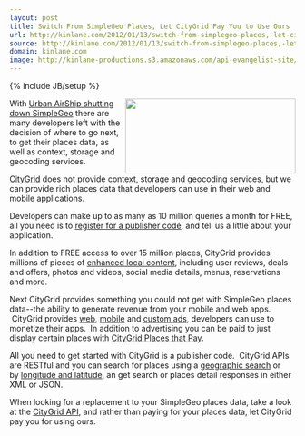 ```yaml
---
layout: post
title: Switch From SimpleGeo Places, Let CityGrid Pay You to Use Ours
url: http://kinlane.com/2012/01/13/switch-from-simplegeo-places,-let-citygrid-pay-you-to-use-ours/
source: http://kinlane.com/2012/01/13/switch-from-simplegeo-places,-let-citygrid-pay-you-to-use-ours/
domain: kinlane.com
image: http://kinlane-productions.s3.amazonaws.com/api-evangelist-site/blog/simplegeo-to-citygrid.png
---
```

{% include JB/setup %}<p><!DOCTYPE html PUBLIC "-//W3C//DTD XHTML 1.0 Transitional//EN"
    "http://www.w3.org/TR/xhtml1/DTD/xhtml1-transitional.dtd">
<html xmlns="http://www.w3.org/1999/xhtml">
  <head>
    <title></title>
  </head>
  <body>
    <p>
      <img class="aligncenter size-medium wp-image-493" title="simplegeo-to-citygrid" src="http://www.citygridmedia.com/developer/wp-content/uploads/2012/01/simplegeo-to-citygrid-300x132.png" alt=""
      width="300" height="132" align="right" />With&nbsp;<a title="Urban Airship shutting down SimpleGeo" href=
      "http://www.citygridmedia.com/developer/blog/urban-airship-shutting-down-simplegeo/">Urban AirShip shutting down SimpleGeo</a>&nbsp;there are many developers left with the decision of where to
      go next, to get their places data, as well as context, storage and geocoding services.
    </p>
    <p>
      <a href="http://www.citygrid.com/">CityGrid</a>&nbsp;does not provide context, storage and geocoding services, but we can provide rich places data that developers can use in their web and
      mobile applications.
    </p>
    <p>
      Developers can make up to as many as 10 million queries a month for FREE, all you need is to&nbsp;<a title="register for a publisher code" href=
      "http://developer.citygridmedia.com/dashboard/registration">register for a publisher code</a>, and tell us a little about your application.
    </p>
    <p>
      In addition to FREE access to over 15 million places, CityGrid provides millions of pieces of&nbsp;<a title="enhanced local content" href=
      "http://docs.citygridmedia.com/display/citygridv2/Content+by+CityGrid">enhanced local content</a>, including user reviews, deals and offers, photos and videos, social media details, menus,
      reservations and more.
    </p>
    <p>
      Next CityGrid provides something you could not get with SimpleGeo places data--the ability to generate revenue from your mobile and web apps. &nbsp;CityGrid provides&nbsp;<a title=
      "web advertising" href="http://docs.citygridmedia.com/display/citygridv2/Web+Ads+API">web</a>,&nbsp;<a title="mobile advertising" href=
      "http://docs.citygridmedia.com/display/citygridv2/Mobile+Ads+API">mobile</a>&nbsp;and&nbsp;<a title="custom ads" href="http://docs.citygridmedia.com/display/citygridv2/Custom+Ads+API">custom
      ads</a>, developers can use to monetize their apps. &nbsp;In addition to advertising you can be paid to just display certain places with&nbsp;<a title="CityGrid Places that Pay" href=
      "http://docs.citygridmedia.com/display/citygridv2/Places+that+Pay">CityGrid Places that Pay</a>.
    </p>
    <p>
      All you need to get started with CityGrid is a publisher code. &nbsp;CityGrid APIs are RESTful and you can search for places using a&nbsp;<a title="geographic search" href=
      "http://docs.citygridmedia.com/display/citygridv2/Custom+Ads+API#CustomAdsAPI-ObtainingCustomAdsbyNamedGeographicRegion">geographic search</a>&nbsp;or by&nbsp;<a title="longitude and latitude"
      href="http://docs.citygridmedia.com/display/citygridv2/Places+API#PlacesAPI-SearchUsingLatitudeandLongitude">longitude and latitude</a>, an get search or places detail responses in either XML
      or JSON.
    </p>
    <p>
      When looking for a replacement to your SimpleGeo places data, take a look at the&nbsp;<a title="CityGrid API" href="http://developer.citygridmedia.com/">CityGrid API</a>, and rather than paying
      for your places data, let CityGrid pay you for using ours.
    </p>
  </body>
</html></p>
